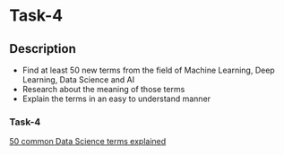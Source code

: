 # Task-4


## Description

- Find at least 50 new terms from the field of Machine Learning, Deep Learning, Data Science and AI 
- Research about the meaning of those terms 
- Explain the terms in an easy to understand manner 


### Task-4
  [50 common Data Science terms explained](https://undolearning.com/lexicons-of-data-science/)

